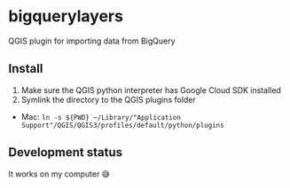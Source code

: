 # bigquerylayers 
QGIS plugin for importing data from BigQuery

## Install

1. Make sure the QGIS python interpreter has Google Cloud SDK installed
2. Symlink the directory to the QGIS plugins folder 
*  Mac: `ln -s ${PWD} ~/Library/"Application Support"/QGIS/QGIS3/profiles/default/python/plugins`


## Development status
It works on my computer 😅
